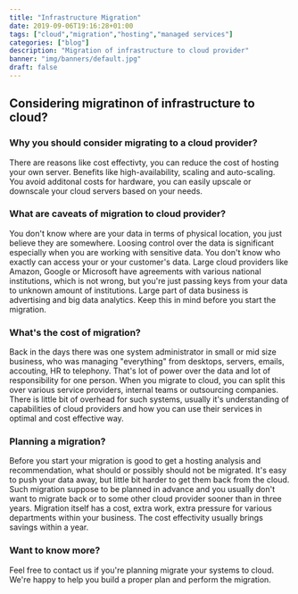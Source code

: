 ```yaml
---
title: "Infrastructure Migration"
date: 2019-09-06T19:16:28+01:00
tags: ["cloud","migration","hosting","managed services"]
categories: ["blog"]
description: "Migration of infrastructure to cloud provider"
banner: "img/banners/default.jpg"
draft: false
---
```


Considering migratinon of infrastructure to cloud?
--------------------------------------------------

### Why you should consider migrating to a cloud provider?

There are reasons like cost effectivty, you can reduce the cost of hosting your own server. Benefits like high-availability, scaling and auto-scaling. You avoid additonal costs for hardware, you can easily upscale or downscale your cloud servers based on your needs.

### What are caveats of migration to cloud provider?

You don't know where are your data in terms of physical location, you just believe they are somewhere. Loosing control over the data is significant especially when you are working with sensitive data. You don't know who exactly can access your or your customer's data. Large cloud providers like Amazon, Google or Microsoft have agreements with various national institutions, which is not wrong, but you're just passing keys from your data to unknown amount of institutions. Large part of data business is advertising and big data analytics. Keep this in mind before you start the migration.

### What's the cost of migration?

Back in the days there was one system administrator in small or mid size business, who was managing "everything" from desktops, servers, emails, accouting, HR to telephony. That's lot of power over the data and lot of responsibility for one person. When you migrate to cloud, you can split this over various service providers, internal teams or outsourcing companies. There is little bit of overhead for such systems, usually it's understanding of capabilities of cloud providers and how you can use their services in optimal and cost effective way.

### Planning a migration?

Before you start your migration is good to get a hosting analysis and recommendation, what should or possibly should not be migrated. It's easy to push your data away, but little bit harder to get them back from the cloud. Such migration suppose to be planned in advance and you usually don't want to migrate back or to some other cloud provider sooner than in three years. Migration itself has a cost, extra work, extra pressure for various departments within your business. The cost effectivity usually brings savings within a year.

### Want to know more?

Feel free to contact us if you're planning migrate your systems to cloud. We're happy to help you build a proper plan and perform the migration.